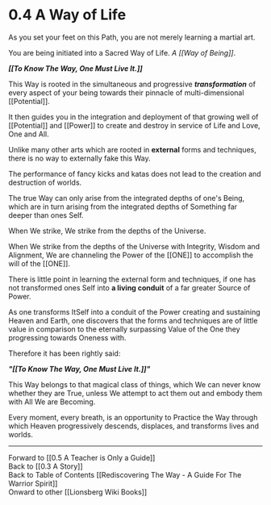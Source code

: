 # 0.4 A Way of Life

As you set your feet on this Path, you are not merely learning a martial art. 

You are being initiated into a Sacred Way of Life. *A [[Way of Being]]*. 

***[[To Know The Way, One Must Live It.]]***

This Way is rooted in the simultaneous and progressive ***transformation*** of every aspect of your being towards their pinnacle of multi-dimensional [[Potential]]. 

It then guides you in the integration and deployment of that growing well of [[Potential]] and [[Power]] to create and destroy in service of Life and Love, One and All. 

Unlike many other arts which are rooted in **external** forms and techniques, there is no way to externally fake this Way. 

The performance of fancy kicks and katas does not lead to the creation and destruction of worlds. 

The true Way can only arise from the integrated depths of one's Being, which are in turn arising from the integrated depths of Something far deeper than ones Self. 

When We strike, We strike from the depths of the Universe.  

When We strike from the depths of the Universe with Integrity, Wisdom and Alignment, We are channeling the Power of the [[ONE]] to accomplish the will of the [[ONE]]. 

There is little point in learning the external form and techniques, if one has not transformed ones Self into **a living conduit** of a far greater Source of Power. 

As one transforms ItSelf into a conduit of the Power creating and sustaining Heaven and Earth, one discovers that the forms and techniques are of little value in comparison to the eternally surpassing Value of the One they progressing towards Oneness with. 

Therefore it has been rightly said: 

**_"[[To Know The Way, One Must Live It.]]"_**

This Way belongs to that magical class of things, which We can never know whether they are True, unless We attempt to act them out and embody them with All We are Becoming. 

Every moment, every breath, is an opportunity to Practice the Way through which Heaven progressively descends, displaces, and transforms lives and worlds. 

____
Forward to [[0.5 A Teacher is Only a Guide]]  
Back to [[0.3 A Story]]  
Back to Table of Contents [[Rediscovering The Way - A Guide For The Warrior Spirit]]  
Onward to other [[Lionsberg Wiki Books]]  
